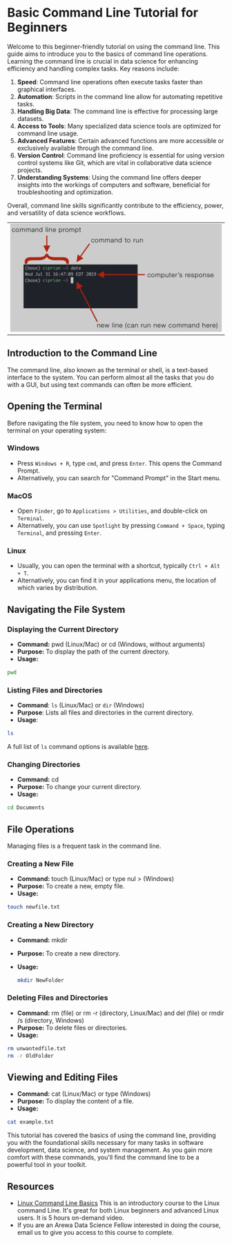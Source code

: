# Basic Command Line Tutorial for Beginners

Welcome to this beginner-friendly tutorial on using the command line. This guide aims to introduce you to the basics of command line operations. Learning the command line is crucial in data science for enhancing efficiency and handling complex tasks. Key reasons include:

1. **Speed**: Command line operations often execute tasks faster than graphical interfaces.
2. **Automation**: Scripts in the command line allow for automating repetitive tasks.
3. **Handling Big Data**: The command line is effective for processing large datasets.
4. **Access to Tools**: Many specialized data science tools are optimized for command line usage.
5. **Advanced Features**: Certain advanced functions are more accessible or exclusively available through the command line.
6. **Version Control**: Command line proficiency is essential for using version control systems like Git, which are vital in collaborative data science projects.
7. **Understanding Systems**: Using the command line offers deeper insights into the workings of computers and software, beneficial for troubleshooting and optimization.

Overall, command line skills significantly contribute to the efficiency, power, and versatility of data science workflows.


<table>
  <tr>
    <td>
        <a href="vscode.md">
            <img src="media/commandline.png" alt="VSCode setup" style="max-width: 100%; height: auto;"/>
        </a>
    </td>
  </tr>
</table>


## Introduction to the Command Line

The command line, also known as the terminal or shell, is a text-based interface to the system. You can perform almost all the tasks that you do with a GUI, but using text commands can often be more efficient.

## Opening the Terminal

Before navigating the file system, you need to know how to open the terminal on your operating system:

### Windows
- Press `Windows + R`, type `cmd`, and press `Enter`. This opens the Command Prompt.
- Alternatively, you can search for "Command Prompt" in the Start menu.

### MacOS
- Open `Finder`, go to `Applications > Utilities`, and double-click on `Terminal`.
- Alternatively, you can use `Spotlight` by pressing `Command + Space`, typing `Terminal`, and pressing `Enter`.

### Linux
- Usually, you can open the terminal with a shortcut, typically `Ctrl + Alt + T`.
- Alternatively, you can find it in your applications menu, the location of which varies by distribution.


## Navigating the File System

### Displaying the Current Directory

- **Command:** pwd (Linux/Mac) or cd (Windows, without arguments)
- **Purpose:** To display the path of the current directory.
- **Usage:**

```bash
pwd
```

### Listing Files and Directories

- **Command**: `ls` (Linux/Mac) or `dir` (Windows)
- **Purpose**: Lists all files and directories in the current directory.
- **Usage**:

```bash
ls
```
A full list of `ls` command options is available [here](https://www.computerhope.com/unix/uls.htm).
  
### Changing Directories

- **Command:** cd <directory>
- **Purpose:** To change your current directory.
- **Usage:**

```bash
cd Documents

```

## File Operations

Managing files is a frequent task in the command line.

### Creating a New File

- **Command:** touch <filename> (Linux/Mac) or type nul > <filename> (Windows)
- **Purpose:** To create a new, empty file.
- **Usage:**

```bash
touch newfile.txt
```

### Creating a New Directory

- **Command:** mkdir <directoryname>
- **Purpose:** To create a new directory.
- **Usage:**
  
  ```bash
  mkdir NewFolder
  ```

### Deleting Files and Directories

- **Command:** rm <filename> (file) or rm -r <directoryname> (directory, Linux/Mac) and del <filename> (file) or rmdir /s <directoryname> (directory, Windows)
- **Purpose:** To delete files or directories.
- **Usage:**

```bash
rm unwantedfile.txt
rm -r OldFolder
```

## Viewing and Editing Files

- **Command:** cat <filename> (Linux/Mac) or type <filename> (Windows)
- **Purpose:** To display the content of a file.
- **Usage:**

```bash
cat example.txt
```


This tutorial has covered the basics of using the command line, providing you with the foundational skills necessary for many tasks in software development, data science, and system management. As you gain more comfort with these commands, you'll find the command line to be a powerful tool in your toolkit.


## Resources

-  [Linux Command Line Basics](https://www.udemy.com/course/linux-command-line-volume1/) This is an introductory course to the Linux command Line. It's great for both Linux beginners and advanced Linux users. It is 5 hours on-demand video.
-  If you are an Arewa Data Science Fellow interested in doing the course, email us to give you access to this course to complete. 

